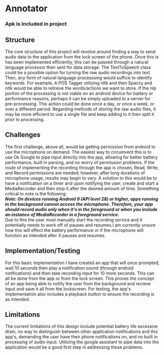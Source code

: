 # Annotator
### Apk is included in project
## Structure
The core structure of this project will revolve around finding a way to send audio data to the application from the lock screen of the phone. Once this is has been implemented efficiently, this can be passed through a natural language processor then sent for data storage. The TextToSpeech class could be a possible option for turning the raw audio recordings into text. Then, any form of natural language processsing would suffice to identify keywords. For example, A POS Tagger utilizing nltk and then Spaccy and nltk would be able to retrieve the words/actions we want to store. If the nlp portion of the processing is not viable on an android device for battery or performance reasons, perhaps it can be simply uploaded to a server for pre-processing. This action could be done once a day, or once a week, or over a different period. Regarding methods of storing the raw audio files, it may be more efficient to use a single file and keep adding to it then split it prior to processing.
<br>
## Challenges
The first challenge, above all, would be getting permission from android to use the microphone on demand. The easiest way to circumvent this is to use Ok Google to pipe input directly into the app, allowing for better battery performance, built in parsing, and no worry of permission problems. If the route of implementing the recording through the app is chosen, Read, Write, and Record permissions are needed; however, after long durations of microphone usage, results may begin to vary. A solution to this would be to have a notification on a timer and upon notifying the user, create and start a MediaRecorder and then stop it after the desired amount of time. Something critical to note is the following:
<br>
***Note: On devices running Android 9 (API level 28) or higher, apps running in the background cannot access the microphone. Therefore, your app should record audio only when it's in the foreground or when you include an instance of MediaRecorder in a foreground service.***
<br>
Due to this the user must manually start the recording service and it potentially needs to work off of pauses and resumes.I am currently unsure how this will effect the battery performance or if the microphone will function as intended after X pauses and resumes.
<br>
## Implementation/Testing
For this basic implementation I have created an app that will once prompted, wait 10 seconds then play a notification sound (through android notifications) and then take recording input for 10 more seconds. This can all be done from the app or from the lock screen. This proves the concept of an app being able to notify the user from the background and recieve input and save it all from the lockscreen. For testing, the app's implementation also includes a playback button to ensure the recording is as intended.
## Limitations
The current limitations of this design include potential battery life excessive drain, no way to distinguish between other application notifications and this app's, demanding the user have their phone notifications on, and no built in processing of audio input. Utilizing the google assistant to pipe data into the application would be a good first step in addressing these problems.
